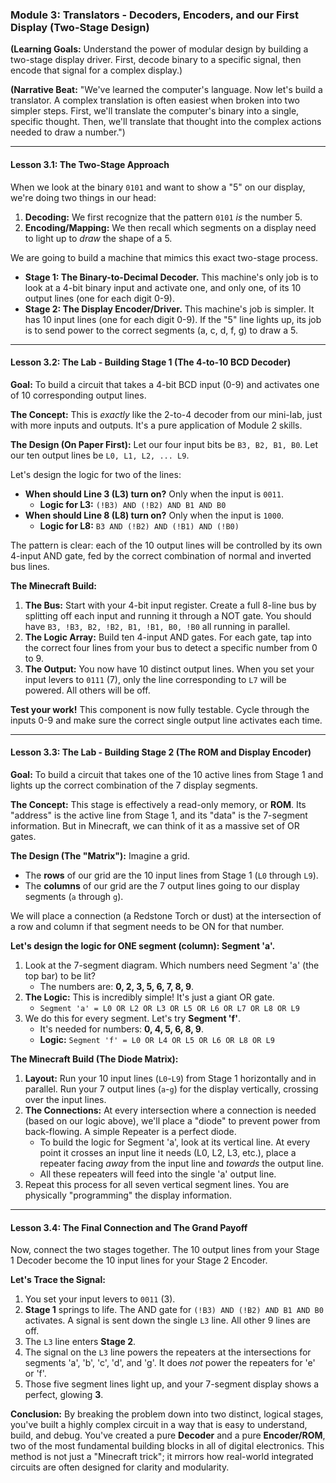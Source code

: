 ### **Module 3: Translators - Decoders, Encoders, and our First Display (Two-Stage Design)**

**(Learning Goals:** Understand the power of modular design by building a two-stage display driver. First, decode binary to a specific signal, then encode that signal for a complex display.)

**(Narrative Beat:** "We've learned the computer's language. Now let's build a translator. A complex translation is often easiest when broken into two simpler steps. First, we'll translate the computer's binary into a single, specific thought. Then, we'll translate that thought into the complex actions needed to draw a number.")

---

#### **Lesson 3.1: The Two-Stage Approach**

When we look at the binary `0101` and want to show a "5" on our display, we're doing two things in our head:
1.  **Decoding:** We first recognize that the pattern `0101` *is* the number 5.
2.  **Encoding/Mapping:** We then recall which segments on a display need to light up to *draw* the shape of a 5.

We are going to build a machine that mimics this exact two-stage process.

*   **Stage 1: The Binary-to-Decimal Decoder.** This machine's only job is to look at a 4-bit binary input and activate one, and only one, of its 10 output lines (one for each digit 0-9).
*   **Stage 2: The Display Encoder/Driver.** This machine's job is simpler. It has 10 input lines (one for each digit 0-9). If the "5" line lights up, its job is to send power to the correct segments (a, c, d, f, g) to draw a 5.

---

#### **Lesson 3.2: The Lab - Building Stage 1 (The 4-to-10 BCD Decoder)**

**Goal:** To build a circuit that takes a 4-bit BCD input (0-9) and activates one of 10 corresponding output lines.

**The Concept:** This is *exactly* like the 2-to-4 decoder from our mini-lab, just with more inputs and outputs. It's a pure application of Module 2 skills.

**The Design (On Paper First):**
Let our four input bits be `B3, B2, B1, B0`.
Let our ten output lines be `L0, L1, L2, ... L9`.

Let's design the logic for two of the lines:
*   **When should Line 3 (L3) turn on?** Only when the input is `0011`.
    *   **Logic for L3:** `(!B3) AND (!B2) AND B1 AND B0`
*   **When should Line 8 (L8) turn on?** Only when the input is `1000`.
    *   **Logic for L8:** `B3 AND (!B2) AND (!B1) AND (!B0)`

The pattern is clear: each of the 10 output lines will be controlled by its own 4-input AND gate, fed by the correct combination of normal and inverted bus lines.

**The Minecraft Build:**
1.  **The Bus:** Start with your 4-bit input register. Create a full 8-line bus by splitting off each input and running it through a NOT gate. You should have `B3, !B3, B2, !B2, B1, !B1, B0, !B0` all running in parallel.
2.  **The Logic Array:** Build ten 4-input AND gates. For each gate, tap into the correct four lines from your bus to detect a specific number from 0 to 9.
3.  **The Output:** You now have 10 distinct output lines. When you set your input levers to `0111` (7), only the line corresponding to `L7` will be powered. All others will be off.

**Test your work!** This component is now fully testable. Cycle through the inputs 0-9 and make sure the correct single output line activates each time.

---

#### **Lesson 3.3: The Lab - Building Stage 2 (The ROM and Display Encoder)**

**Goal:** To build a circuit that takes one of the 10 active lines from Stage 1 and lights up the correct combination of the 7 display segments.

**The Concept:** This stage is effectively a read-only memory, or **ROM**. Its "address" is the active line from Stage 1, and its "data" is the 7-segment information. But in Minecraft, we can think of it as a massive set of OR gates.

**The Design (The "Matrix"):**
Imagine a grid.
*   The **rows** of our grid are the 10 input lines from Stage 1 (`L0` through `L9`).
*   The **columns** of our grid are the 7 output lines going to our display segments (`a` through `g`).

We will place a connection (a Redstone Torch or dust) at the intersection of a row and column if that segment needs to be ON for that number.

**Let's design the logic for ONE segment (column): Segment 'a'.**
1.  Look at the 7-segment diagram. Which numbers need Segment 'a' (the top bar) to be lit?
    *   The numbers are: **0, 2, 3, 5, 6, 7, 8, 9**.
2.  **The Logic:** This is incredibly simple! It's just a giant OR gate.
    *   `Segment 'a' = L0 OR L2 OR L3 OR L5 OR L6 OR L7 OR L8 OR L9`
3.  We do this for every segment. Let's try **Segment 'f'**.
    *   It's needed for numbers: **0, 4, 5, 6, 8, 9**.
    *   **Logic:** `Segment 'f' = L0 OR L4 OR L5 OR L6 OR L8 OR L9`

**The Minecraft Build (The Diode Matrix):**
1.  **Layout:** Run your 10 input lines (`L0`-`L9`) from Stage 1 horizontally and in parallel. Run your 7 output lines (`a`-`g`) for the display vertically, crossing over the input lines.
2.  **The Connections:** At every intersection where a connection is needed (based on our logic above), we'll place a "diode" to prevent power from back-flowing. A simple Repeater is a perfect diode.
    *   To build the logic for Segment 'a', look at its vertical line. At every point it crosses an input line it needs (L0, L2, L3, etc.), place a repeater facing *away* from the input line and *towards* the output line.
    *   All these repeaters will feed into the single 'a' output line.
3.  Repeat this process for all seven vertical segment lines. You are physically "programming" the display information.

---

#### **Lesson 3.4: The Final Connection and The Grand Payoff**

Now, connect the two stages together. The 10 output lines from your Stage 1 Decoder become the 10 input lines for your Stage 2 Encoder.

**Let's Trace the Signal:**
1.  You set your input levers to `0011` (3).
2.  **Stage 1** springs to life. The AND gate for `(!B3) AND (!B2) AND B1 AND B0` activates. A signal is sent down the single `L3` line. All other 9 lines are off.
3.  The `L3` line enters **Stage 2**.
4.  The signal on the `L3` line powers the repeaters at the intersections for segments 'a', 'b', 'c', 'd', and 'g'. It does *not* power the repeaters for 'e' or 'f'.
5.  Those five segment lines light up, and your 7-segment display shows a perfect, glowing **3**.

**Conclusion:**
By breaking the problem down into two distinct, logical stages, you've built a highly complex circuit in a way that is easy to understand, build, and debug. You've created a pure **Decoder** and a pure **Encoder/ROM**, two of the most fundamental building blocks in all of digital electronics. This method is not just a "Minecraft trick"; it mirrors how real-world integrated circuits are often designed for clarity and modularity.